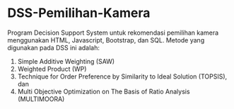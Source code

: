 # DSS-Pemilihan-Kamera
Program Decision Support System untuk rekomendasi pemilihan kamera menggunakan HTML, Javascript, Bootstrap, dan SQL. Metode yang digunakan pada DSS ini adalah: 
1. Simple Additive Weighting (SAW)
2. Weighted Product (WP)
3. Technique for Order Preference by Similarity to Ideal Solution (TOPSIS), dan
4. Multi Objective Optimization on The Basis of Ratio Analysis (MULTIMOORA)

